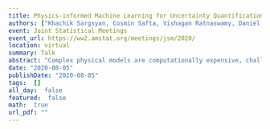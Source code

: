 ```yaml
---
title: Physics-informed Machine Learning for Uncertainty Quantification in Land Models
authors: ["Khachik Sargsyan, Cosmin Safta, Vishagan Ratnaswamy, Daniel Ricciuto"]
event: Joint Statistical Meetings
event_url: https://ww2.amstat.org/meetings/jsm/2020/
location: virtual
summary: Talk
abstract: "Complex physical models are computationally expensive, challenging ensemble-intensive studies such as parameter estimation, uncertainty quantification, and optimal experimental design. In order to make such studies tractable, we build efficient and accurate surrogate approximations to maps from input parameters to output quantities of interest (QoIs).<br><br>This study focuses on building neural network surrogates for climate land models. Due to the temporal nature of the model, we construct the surrogate with a recurrent neural network (RNN) architecture with long-short term memory (LSTM) units. We then augment the architecture with a hierarchical structure of the relationships between the various inputs, state variables, and QoIs. The resulting hierarchical LSTM RNN mimics the physical constraints and relationships between the underlying processes and provides a natural structure for temporal evolution. Using the hierarchical LSTM surrogate, we then perform global sensitivity analysis to identify the most influential input parameters for dimensionality reduction and Bayesian model calibration when observational data is provided."
date: "2020-08-05"
publishDate: "2020-08-05"
tags:  []
all_day:  false
featured:  false
math:  true
url_pdf: ""
---
```

